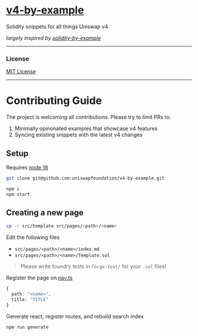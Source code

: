 # [v4-by-example](https://v4-by-example.org)

Solidity snippets for all things Uniswap v4

*largely inspired by [solidity-by-example](https://solidity-by-example.org)*

---

### License

[MIT License](LICENSE)

---

# Contributing Guide

The project is welcoming all contributions. Please try to limit PRs to:

1. Minimally opinonated examples that showcase v4 features
2. Syncing existing snippets with the latest v4 changes

## Setup

Requires [node 18](https://nodejs.org/en/download)

```bash
git clone git@github.com:uniswapfoundation/v4-by-example.git

npm i
npm start
```

## Creating a new page

```bash
cp -r src/template src/pages/<path>/<name>
```

Edit the following files
* `src/pages/<path>/<name>/index.md`
* `src/pages/<path>/<name>/Template.sol`

> Please write foundry tests in `forge-test/` for your `.sol` files!

Register the page on [nav.ts](src/nav.ts)
```typescript
{
  path: "<name>",
  title: "TITLE"
}
```

Generate react, register routes, and rebuild search index
```bash
npm run generate
```
